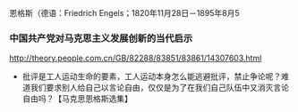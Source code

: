 恩格斯（德语：Friedrich Engels；1820年11月28日－1895年8月5

### 中国共产党对马克思主义发展创新的当代启示 
http://theory.people.com.cn/GB/82288/83851/83861/14307603.html
* 批评是工人运动生命的要素，工人运动本身怎么能逃避批评，禁止争论呢？难道我们要求别人给自己以言论自由，仅仅是为了在我们自己队伍中又消灭言论自由吗？【马克思恩格斯选集】
